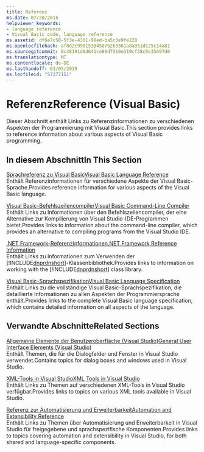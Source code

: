 ```yaml
---
title: Referenz
ms.date: 07/20/2015
helpviewer_keywords:
- language reference
- Visual Basic code, language reference
ms.assetid: df6e7c50-5f3e-4381-98ed-ba5c3e9fe228
ms.openlocfilehash: af8d2c99015304507b2b3361a8a851d125c14a81
ms.sourcegitcommit: 0c48191d6d641ce88d7510e319cf38c0e35697d0
ms.translationtype: MT
ms.contentlocale: de-DE
ms.lasthandoff: 03/05/2019
ms.locfileid: "57377151"
---
```

# <a name="reference-visual-basic"></a><span data-ttu-id="bc80a-102">Referenz</span><span class="sxs-lookup"><span data-stu-id="bc80a-102">Reference (Visual Basic)</span></span>
<span data-ttu-id="bc80a-103">Dieser Abschnitt enthält Links zu Referenzinformationen zu verschiedenen Aspekten der Programmierung mit Visual Basic.</span><span class="sxs-lookup"><span data-stu-id="bc80a-103">This section provides links to reference information about various aspects of Visual Basic programming.</span></span>  
  
## <a name="in-this-section"></a><span data-ttu-id="bc80a-104">In diesem Abschnitt</span><span class="sxs-lookup"><span data-stu-id="bc80a-104">In This Section</span></span>  
 [<span data-ttu-id="bc80a-105">Sprachreferenz zu Visual Basic</span><span class="sxs-lookup"><span data-stu-id="bc80a-105">Visual Basic Language Reference</span></span>](../../visual-basic/language-reference/index.md)  
 <span data-ttu-id="bc80a-106">Enthält Referenzinformationen für verschiedene Aspekte der Visual Basic-Sprache.</span><span class="sxs-lookup"><span data-stu-id="bc80a-106">Provides reference information for various aspects of the Visual Basic language.</span></span>  
  
 [<span data-ttu-id="bc80a-107">Visual Basic-Befehlszeilencompiler</span><span class="sxs-lookup"><span data-stu-id="bc80a-107">Visual Basic Command-Line Compiler</span></span>](../../visual-basic/reference/command-line-compiler/index.md)  
 <span data-ttu-id="bc80a-108">Enthält Links zu Informationen über den Befehlszeilencompiler, der eine Alternative zur Kompilierung von Visual Studio-IDE-Programmen bietet.</span><span class="sxs-lookup"><span data-stu-id="bc80a-108">Provides links to information about the command-line compiler, which provides an alternative to compiling programs from the Visual Studio IDE.</span></span>  
  
 [<span data-ttu-id="bc80a-109">.NET Framework-Referenzinformationen</span><span class="sxs-lookup"><span data-stu-id="bc80a-109">.NET Framework Reference Information</span></span>](../../visual-basic/reference/net-framework-reference-information.md)  
 <span data-ttu-id="bc80a-110">Enthält Links zu Informationen zum Verwenden der [!INCLUDE[dnprdnshort](~/includes/dnprdnshort-md.md)]-Klassenbibliothek.</span><span class="sxs-lookup"><span data-stu-id="bc80a-110">Provides links to information on working with the [!INCLUDE[dnprdnshort](~/includes/dnprdnshort-md.md)] class library.</span></span>  
  
 [<span data-ttu-id="bc80a-111">Visual Basic-Sprachspezifikation</span><span class="sxs-lookup"><span data-stu-id="bc80a-111">Visual Basic Language Specification</span></span>](../../visual-basic/reference/language-specification/index.md)  
 <span data-ttu-id="bc80a-112">Enthält Links zu die vollständige Visual Basic-Sprachspezifikation, die detaillierte Informationen zu allen Aspekten der Programmiersprache enthält.</span><span class="sxs-lookup"><span data-stu-id="bc80a-112">Provides links to the complete Visual Basic language specification, which contains detailed information on all aspects of the language.</span></span>  
  
## <a name="related-sections"></a><span data-ttu-id="bc80a-113">Verwandte Abschnitte</span><span class="sxs-lookup"><span data-stu-id="bc80a-113">Related Sections</span></span>  
 [<span data-ttu-id="bc80a-114">Allgemeine Elemente der Benutzeroberfläche (Visual Studio)</span><span class="sxs-lookup"><span data-stu-id="bc80a-114">General User Interface Elements (Visual Studio)</span></span>](/visualstudio/ide/reference/general-user-interface-elements-visual-studio)  
 <span data-ttu-id="bc80a-115">Enthält Themen, die für die Dialogfelder und Fenster in Visual Studio verwendet.</span><span class="sxs-lookup"><span data-stu-id="bc80a-115">Contains topics for dialog boxes and windows used in Visual Studio.</span></span>  
  
 [<span data-ttu-id="bc80a-116">XML-Tools in Visual Studio</span><span class="sxs-lookup"><span data-stu-id="bc80a-116">XML Tools in Visual Studio</span></span>](/visualstudio/xml-tools/xml-tools-in-visual-studio)  
 <span data-ttu-id="bc80a-117">Enthält Links zu Themen auf verschiedenen XML-Tools in Visual Studio verfügbar.</span><span class="sxs-lookup"><span data-stu-id="bc80a-117">Provides links to topics on various XML tools available in Visual Studio.</span></span>  
  
 [<span data-ttu-id="bc80a-118">Referenz zur Automatisierung und Erweiterbarkeit</span><span class="sxs-lookup"><span data-stu-id="bc80a-118">Automation and Extensibility Reference</span></span>](/visualstudio/extensibility/extensibility-in-visual-studio)  
 <span data-ttu-id="bc80a-119">Enthält Links zu Themen über Automatisierung und Erweiterbarkeit in Visual Studio für freigegebene und sprachspezifische Komponenten.</span><span class="sxs-lookup"><span data-stu-id="bc80a-119">Provides links to topics covering automation and extensibility in Visual Studio, for both shared and language-specific components.</span></span>
